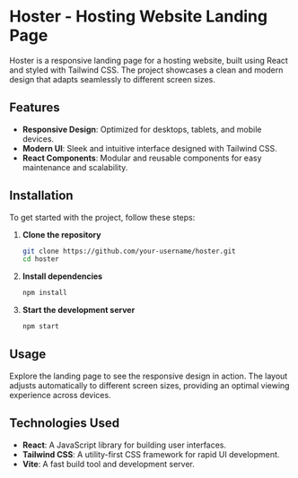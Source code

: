 # Hoster - Hosting Website Landing Page

Hoster is a responsive landing page for a hosting website, built using React and styled with Tailwind CSS. The project showcases a clean and modern design that adapts seamlessly to different screen sizes.

## Features

- **Responsive Design**: Optimized for desktops, tablets, and mobile devices.
- **Modern UI**: Sleek and intuitive interface designed with Tailwind CSS.
- **React Components**: Modular and reusable components for easy maintenance and scalability.

## Installation

To get started with the project, follow these steps:

1. **Clone the repository**
    ```bash
    git clone https://github.com/your-username/hoster.git
    cd hoster
    ```

2. **Install dependencies**
    ```bash
    npm install
    ```

3. **Start the development server**
    ```bash
    npm start
    ```

## Usage

Explore the landing page to see the responsive design in action. The layout adjusts automatically to different screen sizes, providing an optimal viewing experience across devices.

## Technologies Used

- **React**: A JavaScript library for building user interfaces.
- **Tailwind CSS**: A utility-first CSS framework for rapid UI development.
- **Vite**: A fast build tool and development server.

